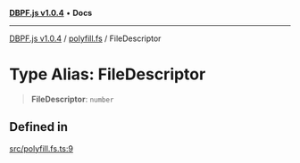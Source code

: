 [**DBPF.js v1.0.4**](../../README.md) • **Docs**

***

[DBPF.js v1.0.4](../../README.md) / [polyfill.fs](../README.md) / FileDescriptor

# Type Alias: FileDescriptor

> **FileDescriptor**: `number`

## Defined in

[src/polyfill.fs.ts:9](https://github.com/anonhostpi/DBPF.js/blob/5970b3db05862f3a4fc27886740f0325e027cf60/src/polyfill.fs.ts#L9)

